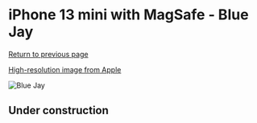 # iPhone 13 mini with MagSafe - Blue Jay

[Return to previous page](/iphone_13)

[High-resolution image from Apple](https://store.storeimages.cdn-apple.com/8756/as-images.apple.com/is/MM1Y3?wid=4500&hei=4500&fmt=png)

<div style="width: 500px"><img src="/almost_uncompressed/MM1Y3.webp" alt="Blue Jay"></div>

## Under construction
